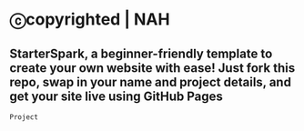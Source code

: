 # ⓒcopyrighted | NAH

## StarterSpark, a beginner-friendly template to create your own website with ease! Just fork this repo, swap in your name and project details, and get your site live using GitHub Pages

```
Project 
